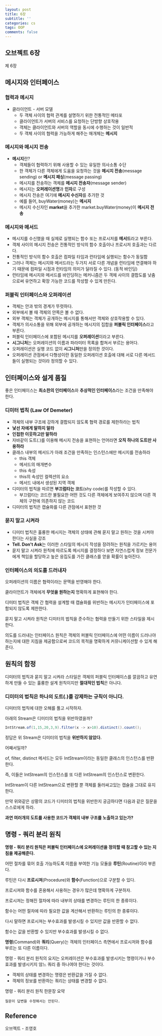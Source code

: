 ```yaml
---
layout: post
title: 6장
subtitle: ''
categories: cs
tags: OOP
comments: false
---
```


## 오브젝트 6장

제 6장

## 메시지와 인터페이스

### 협력과 메시지

- 클라이언트 - 서버 모델
  - 두 객체 사이의 협력 관계를 설명하기 위한 전통적인 메타포
  - 클라이언트가 서버의 서비스를 요청하는 단방향 상호작용
  - 객체는 클라이언트와 서버의 역할을 동시에 수행하는 것이 일반적
  - 두 객체 사이의 협력을 가능하게 해주는 매개체는 **메시지**

### 메시지와 메시지 전송

- **메시지**란?
  - 객체들이 협력하기 위해 사용할 수 있는 유일한 의사소통 수단
  - 한 객체가 다른 객체에게 도움을 요청하는 것을 **메시지 전송**(message sending) or **메시지 패싱**(message passing)
  - 메시지를 전송하는 객체를 **메시지 전송자**(message sender)
  - 메시지는 **오퍼레이션명**과 **인자**로 구성
  - 메시지 전송은 여기에 **메시지 수신자**를 추가한 것
  - 예를 들어, buyWater(money)는 **메시지**
  - 메시지 수신자인 **market**을 추가한 market.buyWater(money)이 **메시지 전송**

### 메시지와 메서드

- 메시지를 수신했을 때 실제로 실행되는 함수 또는 프로시저를 **메서드**라고 부른다.
- 객체 사이의 메시지 전송은 전통적인 방식의 함수 호출이나 프로시저 호출과는 다르다.
- 전통적인 방식의 함수 호출은 컴파일 타임과 런타임에 실행되는 함수가 동일함
- 그러나 객체는 메시지와 메서드라는 두가지 서로 다른 개념을 런타임에 연결해야 하기 때문에 컴파일 시점과 런타임의 의미가 달라질 수 있다. (동적 바인딩)
- 런타임에 메시지와 메서드를 바인딩하는 메커니즘은 두 객체 사이의 결합도를 낮춤으로써 유연하고 확장 가능한 코드를 작성할 수 있게 만든다.

### 퍼블릭 인터페이스와 오퍼레이션

- 객체는 안과 밖의 경계가 뚜렷하다.
- 외부에서 볼 때 객체의 안쪽은 볼 수 없다.
- 외부 객체는 객체가 공개하는 메시지를 통해서만 객체와 상호작용할 수 있다.
- 객체가 의사소통을 위해 외부에 공개하는 메시지의 집합을 **퍼블릭 인터페이스**라고 부른다.
- 퍼블릭 인터페이스에 포함된 메시지를 **오퍼레이션**이라고 부른다.
- **시그니처**는 오퍼레이션의 이름과 파라미터 목록을 합쳐서 부르는 용어다.
- 오퍼레이션은 실행 코드 없이 **시그니처**만을 정의한 것이다.
- 오퍼레이션 관점에서 다형성이란 동일한 오퍼레이션 호출에 대해 서로 다른 메서드들이 실행되는 것이라 정의할 수 있다.

## 인터페이스와 설게 품질

좋은 인터페이스는 **최소한의 인터페이스**와 **추상적인 인터페이스**라는 조건을 만족해야 한다.

### 디미터 법칙 (Law Of Demeter)
- 객체의 내부 구조에 강하게 결합되지 않도록 협력 경로를 제한하라는 법칙
- **낯선 자에게 말하지 말라**
- **인접한 이웃하고만 말하라**
- 자바같이 도트(.)를 이용해 메시지 전송을 표현하는 언어라면 **오직 하나의 도트만 사용하라**
- 클래스 내부의 메서드가 아래 조건을 만족하는 인스턴스에만 메시지를 전송하라
  - this 객체
  - 메서드의 매개변수
  - this 속성
  - this의 속성인 컬렉션의 요소
  - 메서드 내에서 생성된 지역 객체
- 디미터의 법칙을 따르면 **부끄럼타는 코드**(shy code)를 작성할 수 있다.
  - 부끄럼타는 코드란 불필요한 어떤 것도 다른 객체에게 보여주지 않으며 다른 객체의 구현에 의존하지 않는 코드
- 디미터의 법칙은 캡슐화를 다른 관점에서 표현한 것

### 묻지 말고 시켜라
- 디미터 법칙은 훌륭한 메시지는 객체의 상태에 관해 묻지 말고 원하는 것을 시켜야 한다는 사실을 강조
- **Tell. Don't Ask**는 이러한 스타일의 메시지 작성을 장려하는 원칙을 가르키는 용어
- 묻지 말고 시켜라 원칙에 따르도록 메시지를 결정하다 보면 자연스럽게 정보 전문가에게 책임을 할당하고 높은 응집도를 가진 클래스를 얻을 확률이 높아진다.

### 인터페이스의 의도를 드러내자

오퍼레이션의 이름은 협력이라는 문맥을 반영해야 한다.

클라이언트가 객체에게 **무엇을 원하는지** 명확하게 표현해야 한다.

디미터 법칙은 객체 간 협력을 설계할 때 캡슐화를 위반하는 메시지가 인터페이스에 포함되지 않도록 제한한다.

묻지 말고 시켜라 원칙은 디미터의 법칙을 준수하는 협력을 만들기 위한 스타일을 제시한다.

의도를 드러내는 인터페이스 원칙은 객체의 퍼블릭 인터페이스에 어떤 이름이 드러나야 하는지에 대한 지침을 제공함으로써 코드의 목적을 명확하게 커뮤니케이션할 수 있게 해준다.

## 원칙의 함정

디미터의 법칙과 묻지 말고 시켜라 스타일은 객체의 퍼블릭 인터페이스를 깔끔하고 유연하게 만들 수 있는 훌륭한 설계 원칙이지만 **절대적인 법칙**은 아니다.

### 디미터의 법칙은 하나의 도트(.)를 강제하는 규칙이 아니다.

디미터의 법칙에 대한 오해를 풀고 시작하자.

아래의 Stream은 디미터의 법칙을 위반하였을까?

```java
IntStream.of(1,15,20,3,9).filter(x -> x>10).distinct().count();
```

정답은 위 Stream은 디미터의 법칙을 **위반하지 않았다.**

어째서일까? 

of, filter, distinct 메서드는 모두 IntStream이라는 동일한 클래스의 인스턴스를 반환한다.

즉, 이들은 IntStream의 인스턴스를 또 다른 IntStream의 인스턴스로 변환한다.

IntStream이 다른 IntStream으로 변환할 뿐 객체를 둘러싸고있는 캡슐을 그대로 유지한다.

만약 위와같은 상황의 코드가 디미터의 법칙을 위반한지 궁금하다면 다음과 같은 질문을 스스로에게 하라.

**과연 여러개의 도트를 사용한 코드가 객체의 내부 구조를 노출하고 있는가?**

## 명령 - 쿼리 분리 원칙

**명령 - 쿼리 분리 원칙은 퍼블릭 인터페이스에 오퍼레이션을 정의할 때 참고할 수 있는 지침을 제공해준다.**

어떤 절차를 묶어 호출 가능하도록 이름을 부여한 기능 모듈을 **루틴**(Routine)이라 부른다.

루틴은 다시 **프로시져**(Procedure)와 **함수**(Function)으로 구분할 수 있다.

프로시져와 함수를 혼용해서 사용하는 경우가 많은데 명확하게 구분하자.

프로시져는 정해진 절차에 따라 내부의 상태를 변경하는 루틴의 한 종류이다.

함수는 어떤 절차에 따라 필요한 값을 계산해서 반환하는 루틴의 한 종류이다.

다시 말하면 프로시져는 부수효과를 발생시킬 수 있지만 값을 반환할 수 없다.

함수는 값을 반환할 수 있지만 부수효과를 발생시킬 수 없다.

**명령**(Command)와 **쿼리**(Query)는 객체의 인터페이스 측면에서 프로시저와 함수를 부르는 또 다른 이름이다.

명령 - 쿼리 분리 원칙의 요지는 오퍼레이션은 부수효과를 발생시키는 명령이거나 부수효과를 발생시키지 않느 쿼리 중 하나여야 한다는 것이다.

- 객체의 상태를 변경하는 명령은 반환값을 가질 수 없다.
- 객체의 정보를 반환하는 쿼리는 상태를 변경할 수 없다.

명령 - 쿼리 분리 원칙 한문장 요약

`질문이 답변을 수정해서는 안된다.`




## Reference

오브젝트 - 조영호